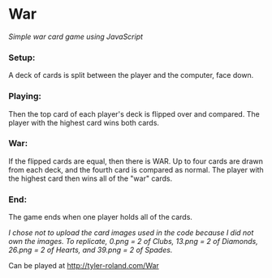 # War

*Simple war card game using JavaScript*

### Setup:

A deck of cards is split between the player and the computer, face down.

### Playing: 
Then the top card of each player's deck is flipped over and compared.
The player with the highest card wins both cards.

### War:

If the flipped cards are equal, then there is WAR. 
Up to four cards are drawn from each deck, and the fourth card is compared as normal.
The player with the highest card then wins all of the "war" cards.

### End:

The game ends when one player holds all of the cards.

*I chose not to upload the card images used in the code because I did not own the images.
To replicate, 0.png = 2 of Clubs, 13.png = 2 of Diamonds, 26.png = 2 of Hearts, and 39.png = 2 of Spades.*

Can be played at http://tyler-roland.com/War
